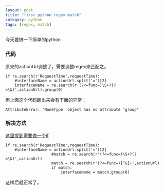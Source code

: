 ```yaml
---
layout: post
title: "first python regex match"
category: python
tags: [regex, match]
---
```


今天要搞一下简单的python

### 代码
原来的actionUrl调整了，需要调整regex来匹配之。

```
if re.search(r'RequestTime',requestTime):
    #interfaceName = actionUrl.split('=')[2]
    interfaceName = re.search(r'(?<=func=)\S+?(?=\&)',actionUrl).group(0)
```

但上面这个代码跑出来会有下面的异常：

```
AttributeError: 'NoneType' object has no attribute 'group'
```

### 解决方法

[这里提到需要做一个if](http://stackoverflow.com/questions/22681763/attributeerror-nonetype-object-has-no-attribute-group)

```
if re.search(r'RequestTime',requestTime):
    #interfaceName = actionUrl.split('=')[2]
                    #match = re.search(r'(?<=func=)\S+?(?=\&)',actionUrl)
                    match = re.search(r'(?<=func=)[^&]+',actionUrl)
                    if match:
                        interfaceName = match.group(0)
```

这样后就正常了。
